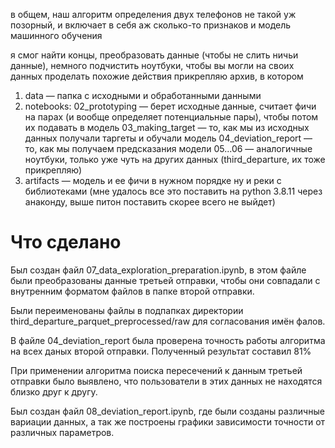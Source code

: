 в общем, наш алгоритм определения двух телефонов не такой уж позорный, и включает в себя аж сколько-то признаков и модель машинного обучения

я смог найти концы, преобразовать данные (чтобы не слить ничьи данные), немного подчистить ноутбуки, чтобы вы могли на своих данных проделать похожие действия
прикрепляю архив, в котором
1. data — папка с исходными и обработанными данными
2. notebooks:
02_prototyping — берет исходные данные, считает фичи на парах (и вообще определяет потенциальные пары), чтобы потом их подавать в модель
03_making_target — то, как мы из исходных данных получали таргеты и обучали модель
04_deviation_report — то, как мы получаем предсказания модели
05...06 — аналогичные ноутбуки, только уже чуть на других данных (third_departure, их тоже прикрепляю)
3. artifacts — модель и ее фичи в нужном порядке
ну и реки с библиотеками (мне удалось все это поставить на python 3.8.11 через анаконду, выше питон поставить скорее всего не выйдет)

   
# Что сделано
Был создан файл 07_data_exploration_preparation.ipynb, 
в этом файле были преобразованы данные третьей отправки,
чтобы они совпадали с внутренним форматом файлов в 
папке второй отправки.

Были переименованы файлы в подпапках директории 
third_departure_parquet_preprocessed/raw 
для согласования имён фалов.

В файле 04_deviation_report была проверена точность
работы алгоритма на всех даных второй отправки.
Полученный результат составил 81%

При применении алгоритма поиска пересечений к данным
третьей отправки
было выявлено, что пользователи в этих данных не 
находятся близко друг к другу.

Был создан файл 08_deviation_report.ipynb, где были созданы
различные вариации данных, а так же построены графики зависимости точности от различных параметров.